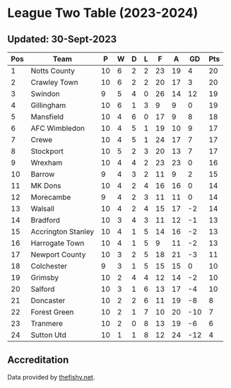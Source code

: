 # League Two Table (2023-2024)
## Updated: 30-Sept-2023

| Pos | Team | P | W | D | L | F | A | GD | Pts |
| --- | --- | --- | --- | --- | --- | --- | --- | --- | --- |
| 1 | Notts County | 10 | 6 | 2 | 2 | 23 | 19 | 4 | 20 |
| 2 | Crawley Town | 10 | 6 | 2 | 2 | 20 | 17 | 3 | 20 |
| 3 | Swindon | 9 | 5 | 4 | 0 | 26 | 14 | 12 | 19 |
| 4 | Gillingham | 10 | 6 | 1 | 3 | 9 | 9 | 0 | 19 |
| 5 | Mansfield | 10 | 4 | 6 | 0 | 17 | 9 | 8 | 18 |
| 6 | AFC Wimbledon | 10 | 4 | 5 | 1 | 19 | 10 | 9 | 17 |
| 7 | Crewe | 10 | 4 | 5 | 1 | 24 | 17 | 7 | 17 |
| 8 | Stockport | 10 | 5 | 2 | 3 | 20 | 13 | 7 | 17 |
| 9 | Wrexham | 10 | 4 | 4 | 2 | 23 | 23 | 0 | 16 |
| 10 | Barrow | 9 | 4 | 3 | 2 | 11 | 9 | 2 | 15 |
| 11 | MK Dons | 10 | 4 | 2 | 4 | 16 | 16 | 0 | 14 |
| 12 | Morecambe | 9 | 4 | 2 | 3 | 11 | 11 | 0 | 14 |
| 13 | Walsall | 10 | 4 | 2 | 4 | 15 | 17 | -2 | 14 |
| 14 | Bradford | 10 | 3 | 4 | 3 | 11 | 12 | -1 | 13 |
| 15 | Accrington Stanley | 10 | 4 | 1 | 5 | 14 | 16 | -2 | 13 |
| 16 | Harrogate Town | 10 | 4 | 1 | 5 | 9 | 11 | -2 | 13 |
| 17 | Newport County | 10 | 3 | 2 | 5 | 18 | 21 | -3 | 11 |
| 18 | Colchester | 9 | 3 | 1 | 5 | 15 | 15 | 0 | 10 |
| 19 | Grimsby | 10 | 2 | 4 | 4 | 12 | 14 | -2 | 10 |
| 20 | Salford | 10 | 3 | 1 | 6 | 13 | 17 | -4 | 10 |
| 21 | Doncaster | 10 | 2 | 2 | 6 | 11 | 19 | -8 | 8 |
| 22 | Forest Green | 10 | 2 | 1 | 7 | 10 | 20 | -10 | 7 |
| 23 | Tranmere | 10 | 2 | 0 | 8 | 13 | 19 | -6 | 6 |
| 24 | Sutton Utd | 10 | 1 | 1 | 8 | 12 | 24 | -12 | 4 |

## Accreditation 

Data provided by [thefishy.net](https://www.thefishy.net/).